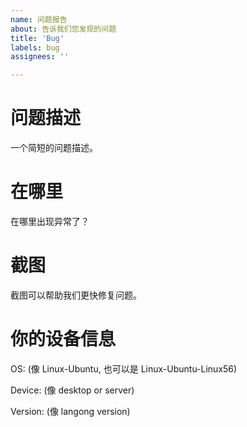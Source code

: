 ```yaml
---
name: 问题报告
about: 告诉我们您发现的问题
title: 'Bug'
labels: bug
assignees: ''

---
```


# 问题描述

一个简短的问题描述。

# 在哪里 

在哪里出现异常了？

# 截图

截图可以帮助我们更快修复问题。

# 你的设备信息

OS: (像 Linux-Ubuntu, 也可以是 Linux-Ubuntu-Linux56)

Device: (像 desktop or server)

Version: (像 langong version)
